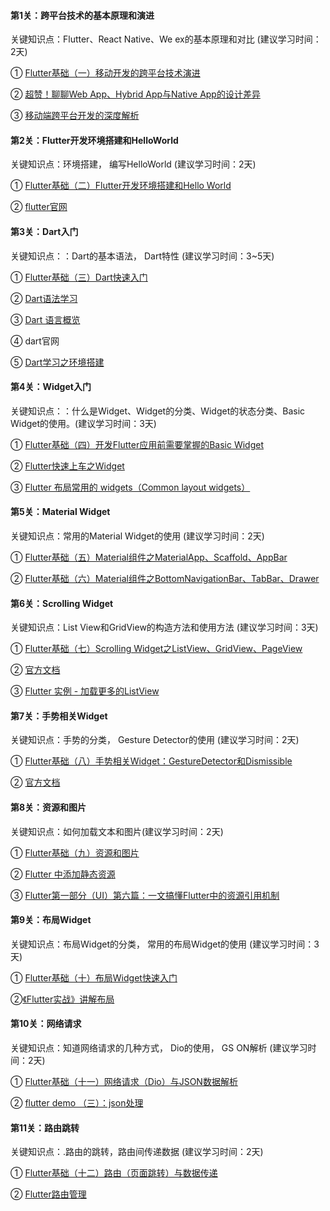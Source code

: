 #### 第1关：跨平台技术的基本原理和演进

关键知识点：Flutter、React Native、We ex的基本原理和对比 (建议学习时间：2天)

①  [Flutter基础（一）移动开发的跨平台技术演进](http://liuwangshu.cn/flutter/primer/1-cross-platform-evolution.html)

②  [超赞！聊聊Web App、Hybrid App与Native App的设计差异](https://www.uisdc.com/web-hybrid-native-app)

③  [移动端跨平台开发的深度解析](https://www.jianshu.com/p/7e0bd4708ba7)

#### 第2关：Flutter开发环境搭建和HelloWorld

关键知识点：环境搭建， 编写HelloWorld (建议学习时间：2天)

① [Flutter基础（二）Flutter开发环境搭建和Hello World](http://liuwangshu.cn/flutter/primer/2-start.html)

② [flutter官网](https://flutter.dev/docs/get-started/install/windows)

#### 第3关：Dart入门

关键知识点：：Dart的基本语法， Dart特性 (建议学习时间：3~5天)

① [Flutter基础（三）Dart快速入门](http://liuwangshu.cn/flutter/primer/3-dart.html)

② [Dart语法学习](https://www.jianshu.com/p/9e5f4c81cc7d)

③ [Dart 语言概览](https://wiki.jikexueyuan.com/project/dart-language-tour/)

④ dart官网

⑤ [Dart学习之环境搭建](https://blog.csdn.net/lyh1299259684/article/details/80524795)

#### 第4关：Widget入门

关键知识点：：什么是Widget、Widget的分类、Widget的状态分类、Basic Widget的使用。(建议学习时间：3天)

① [Flutter基础（四）开发Flutter应用前需要掌握的Basic Widget](http://liuwangshu.cn/flutter/primer/4-basics-widget.html)

② [Flutter快速上车之Widget](https://juejin.im/post/5b8ce76f51882542c0626887)

③ [Flutter 布局常用的 widgets（Common layout widgets）](https://www.jianshu.com/p/fccb4c43c268)

#### 第5关：Material Widget

关键知识点：常用的Material Widget的使用  (建议学习时间：2天)

① [Flutter基础（五）Material组件之MaterialApp、Scaffold、AppBar](http://liuwangshu.cn/flutter/primer/5-material-components.html)

② [Flutter基础（六）Material组件之BottomNavigationBar、TabBar、Drawer](http://liuwangshu.cn/flutter/primer/6-material-components-2.html)

#### 第6关：Scrolling Widget

关键知识点：List View和GridView的构造方法和使用方法 (建议学习时间：3天)

① [Flutter基础（七）Scrolling Widget之ListView、GridView、PageView](http://liuwangshu.cn/flutter/primer/7-scrolling-widget.html)

② [官方文档](https://api.flutter.dev/flutter/widgets/ListView-class.html)

③ [Flutter 实例 - 加载更多的ListView](https://juejin.im/post/5b3abfc4518825622c14a6f1)

#### 第7关：手势相关Widget

关键知识点：手势的分类， Gesture Detector的使用 (建议学习时间：2天)

① [Flutter基础（八）手势相关Widget：GestureDetector和Dismissible](http://liuwangshu.cn/flutter/primer/8-gesture-widget.html)

② [官方文档](http://liuwangshu.cn/flutter/primer/8-gesture-widget.html)

#### 第8关：资源和图片

关键知识点：如何加载文本和图片(建议学习时间：2天)

① [Flutter基础（九）资源和图片](http://liuwangshu.cn/flutter/primer/9-assets-images.html)

② [Flutter 中添加静态资源](https://www.jianshu.com/p/ec5ffb25451e)

③ [Flutter第一部分（UI）第六篇：一文搞懂Flutter中的资源引用机制](https://blog.csdn.net/qq_36982160/article/details/91457264)

#### 第9关：布局Widget

关键知识点：布局Widget的分类， 常用的布局Widget的使用 (建议学习时间：3天)

① [Flutter基础（十）布局Widget快速入门](http://liuwangshu.cn/flutter/primer/10-layout-widget.html)

②[《Flutter实战》讲解布局](https://book.flutterchina.club/chapter4/)

#### 第10关：网络请求

关键知识点：知道网络请求的几种方式， Dio的使用， GS ON解析 (建议学习时间：2天)

① [Flutter基础（十一）网络请求（Dio）与JSON数据解析](http://liuwangshu.cn/flutter/primer/11-dio-json.html)

② [flutter demo （三）：json处理](https://www.jianshu.com/p/3754d1370ccc)

#### 第11关：路由跳转

关键知识点：.路由的跳转，路由间传递数据 (建议学习时间：2天)

① [Flutter基础（十二）路由（页面跳转）与数据传递](http://liuwangshu.cn/flutter/primer/12-route.html)

② [Flutter路由管理](https://juejin.im/post/5be2d6546fb9a049be5cf6d5)